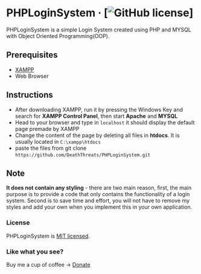 # PHPLoginSystem &middot; [![GitHub license](https://img.shields.io/badge/license-MIT-blue.svg)]

PHPLoginSystem is a simple Login System created using PHP and MYSQL with Object Oriented Programming(OOP).

## Prerequisites

* [XAMPP](https://www.apachefriends.org/download.html)
* Web Browser

## Instructions
* After downloading XAMPP, run it by pressing the Windows Key and search for **XAMPP Control Panel**, then start **Apache** and **MYSQL**
* Head to your browser and type in `localhost` it should display the default page premade by XAMPP
* Change the content of the page by deleting all files in **htdocs**. It is usually located in `C:\xampp\htdocs`
* paste the files from git clone `https://github.com/DeathThreats/PHPLoginSystem.git`

## Note
**It does not contain any styling** - there are two main reason, first, the main purpose is to provide a code that only contains the functionality of a login system. Second is to save time and effort, you will not have to remove my styles and add your own when you implement this in your own application.

### License

PHPLoginSystem is [MIT licensed](./LICENSE).

### Like what you see?

Buy me a cup of coffee -> [Donate](https://www.paypal.com/cgi-bin/webscr?cmd=_s-xclick&hosted_button_id=J37ZD2JX7JXLQ&source=url)
